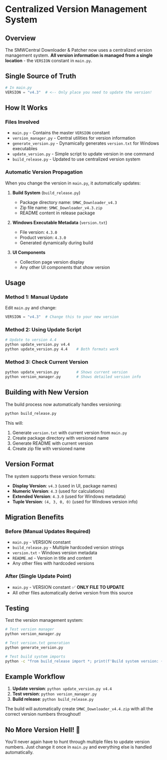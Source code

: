 # Centralized Version Management System

## Overview
The SMWCentral Downloader & Patcher now uses a centralized version management system. **All version information is managed from a single location** - the `VERSION` constant in `main.py`.

## Single Source of Truth
```python
# In main.py
VERSION = "v4.3"  # <-- Only place you need to update the version!
```

## How It Works

### Files Involved
- `main.py` - Contains the master `VERSION` constant
- `version_manager.py` - Central utilities for version information
- `generate_version.py` - Dynamically generates `version.txt` for Windows executables
- `update_version.py` - Simple script to update version in one command
- `build_release.py` - Updated to use centralized version system

### Automatic Version Propagation
When you change the version in `main.py`, it automatically updates:

1. **Build System** (`build_release.py`)
   - Package directory name: `SMWC_Downloader_v4.3`
   - Zip file name: `SMWC_Downloader_v4.3.zip`
   - README content in release package

2. **Windows Executable Metadata** (`version.txt`)
   - File version: `4.3.0`
   - Product version: `4.3.0`
   - Generated dynamically during build

3. **UI Components**
   - Collection page version display
   - Any other UI components that show version

## Usage

### Method 1: Manual Update
Edit `main.py` and change:
```python
VERSION = "v4.3"  # Change this to your new version
```

### Method 2: Using Update Script
```bash
# Update to version 4.4
python update_version.py v4.4
python update_version.py 4.4    # Both formats work
```

### Method 3: Check Current Version
```bash
python update_version.py        # Shows current version
python version_manager.py       # Shows detailed version info
```

## Building with New Version

The build process now automatically handles versioning:

```bash
python build_release.py
```

This will:
1. Generate `version.txt` with current version from `main.py`
2. Create package directory with versioned name
3. Generate README with current version
4. Create zip file with versioned name

## Version Format

The system supports these version formats:
- **Display Version**: `v4.3` (used in UI, package names)
- **Numeric Version**: `4.3` (used for calculations)
- **Extended Version**: `4.3.0` (used for Windows metadata)
- **Tuple Version**: `(4, 3, 0, 0)` (used for Windows version info)

## Migration Benefits

### Before (Manual Updates Required)
- `main.py` - VERSION constant
- `build_release.py` - Multiple hardcoded version strings
- `version.txt` - Windows version metadata
- `README.md` - Version in title and content
- Any other files with hardcoded versions

### After (Single Update Point)
- `main.py` - VERSION constant ✅ **ONLY FILE TO UPDATE**
- All other files automatically derive version from this source

## Testing

Test the version management system:

```bash
# Test version manager
python version_manager.py

# Test version.txt generation
python generate_version.py

# Test build system imports
python -c "from build_release import *; print(f'Build system version: {get_version()}')"
```

## Example Workflow

1. **Update version**: `python update_version.py v4.4`
2. **Test version**: `python version_manager.py`
3. **Build release**: `python build_release.py`

The build will automatically create `SMWC_Downloader_v4.4.zip` with all the correct version numbers throughout!

## No More Version Hell! 🎉

You'll never again have to hunt through multiple files to update version numbers. Just change it once in `main.py` and everything else is handled automatically.
